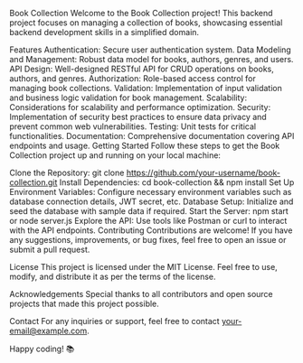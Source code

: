 Book Collection
Welcome to the Book Collection project! This backend project focuses on managing a collection of books, showcasing essential backend development skills in a simplified domain.

Features
Authentication: Secure user authentication system.
Data Modeling and Management: Robust data model for books, authors, genres, and users.
API Design: Well-designed RESTful API for CRUD operations on books, authors, and genres.
Authorization: Role-based access control for managing book collections.
Validation: Implementation of input validation and business logic validation for book management.
Scalability: Considerations for scalability and performance optimization.
Security: Implementation of security best practices to ensure data privacy and prevent common web vulnerabilities.
Testing: Unit tests for critical functionalities.
Documentation: Comprehensive documentation covering API endpoints and usage.
Getting Started
Follow these steps to get the Book Collection project up and running on your local machine:

Clone the Repository: git clone https://github.com/your-username/book-collection.git
Install Dependencies: cd book-collection && npm install
Set Up Environment Variables: Configure necessary environment variables such as database connection details, JWT secret, etc.
Database Setup: Initialize and seed the database with sample data if required.
Start the Server: npm start or node server.js
Explore the API: Use tools like Postman or curl to interact with the API endpoints.
Contributing
Contributions are welcome! If you have any suggestions, improvements, or bug fixes, feel free to open an issue or submit a pull request.

License
This project is licensed under the MIT License. Feel free to use, modify, and distribute it as per the terms of the license.

Acknowledgements
Special thanks to all contributors and open source projects that made this project possible.

Contact
For any inquiries or support, feel free to contact your-email@example.com.

Happy coding! 📚
